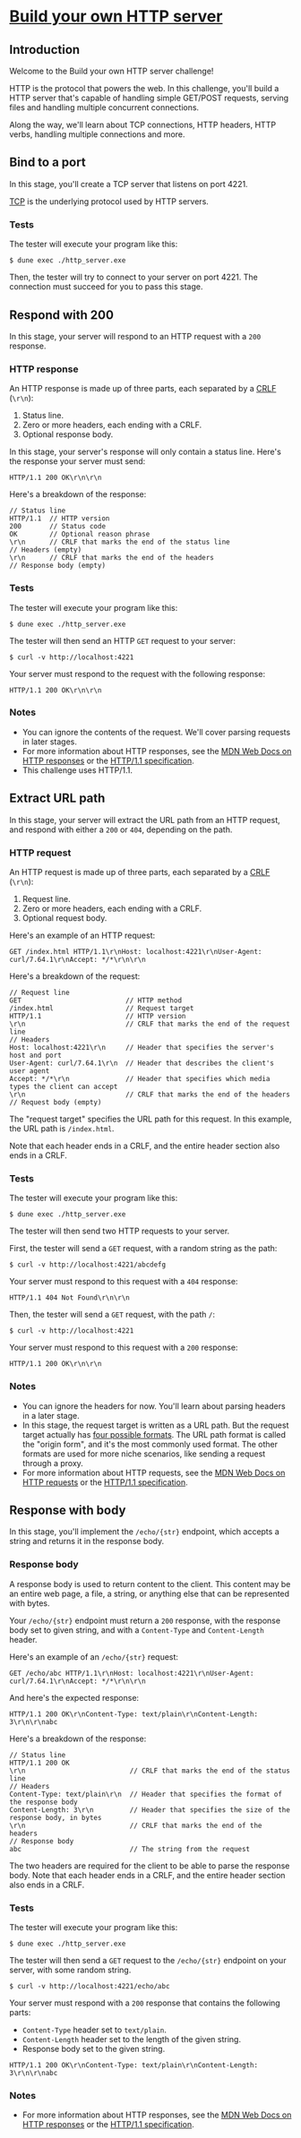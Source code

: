 # [Build your own HTTP server](https://app.codecrafters.io/courses/http-server/introduction)

## Introduction

Welcome to the Build your own HTTP server challenge!

HTTP is the protocol that powers the web.  In this challenge, you'll build a HTTP server that's capable of handling simple GET/POST requests, serving files and handling multiple concurrent connections.

Along the way, we'll learn about TCP connections, HTTP headers, HTTP verbs, handling multiple connections and more.


## Bind to a port

In this stage, you'll create a TCP server that listens on port 4221.

[TCP](https://www.cloudflare.com/en-ca/learning/ddos/glossary/tcp-ip/) is the underlying protocol used by HTTP servers.

### Tests

The tester will execute your program like this:
```
$ dune exec ./http_server.exe
```

Then, the tester will try to connect to your server on port 4221.  The connection must succeed for you to pass this stage.


## Respond with 200

In this stage, your server will respond to an HTTP request with a `200` response.

### HTTP response

An HTTP response is made up of three parts, each separated by a [CRLF](https://developer.mozilla.org/en-US/docs/Glossary/CRLF) (`\r\n`):

1. Status line.
1. Zero or more headers, each ending with a CRLF.
1. Optional response body.

In this stage, your server's response will only contain a status line.  Here's the response your server must send:
```
HTTP/1.1 200 OK\r\n\r\n
```

Here's a breakdown of the response:
```
// Status line
HTTP/1.1  // HTTP version
200       // Status code
OK        // Optional reason phrase
\r\n      // CRLF that marks the end of the status line
// Headers (empty)
\r\n      // CRLF that marks the end of the headers
// Response body (empty)
```

### Tests

The tester will execute your program like this:
```
$ dune exec ./http_server.exe
```

The tester will then send an HTTP `GET` request to your server:
```
$ curl -v http://localhost:4221
```

Your server must respond to the request with the following response:
```
HTTP/1.1 200 OK\r\n\r\n
```

### Notes

- You can ignore the contents of the request.  We'll cover parsing requests in later stages.
- For more information about HTTP responses, see the [MDN Web Docs on HTTP responses](https://developer.mozilla.org/en-US/docs/Web/HTTP/Messages#http_responses) or the [HTTP/1.1 specification](https://datatracker.ietf.org/doc/html/rfc9112#name-message).
- This challenge uses HTTP/1.1.


## Extract URL path

In this stage, your server will extract the URL path from an HTTP request, and respond with either a `200` or `404`, depending on the path.

### HTTP request

An HTTP request is made up of three parts, each separated by a [CRLF](https://developer.mozilla.org/en-US/docs/Glossary/CRLF) (`\r\n`):

1. Request line.
1. Zero or more headers, each ending with a CRLF.
1. Optional request body.

Here's an example of an HTTP request:
```
GET /index.html HTTP/1.1\r\nHost: localhost:4221\r\nUser-Agent: curl/7.64.1\r\nAccept: */*\r\n\r\n
```

Here's a breakdown of the request:
```
// Request line
GET                          // HTTP method
/index.html                  // Request target
HTTP/1.1                     // HTTP version
\r\n                         // CRLF that marks the end of the request line
// Headers
Host: localhost:4221\r\n     // Header that specifies the server's host and port
User-Agent: curl/7.64.1\r\n  // Header that describes the client's user agent
Accept: */*\r\n              // Header that specifies which media types the client can accept
\r\n                         // CRLF that marks the end of the headers
// Request body (empty)
```

The "request target" specifies the URL path for this request.  In this example, the URL path is `/index.html`.

Note that each header ends in a CRLF, and the entire header section also ends in a CRLF.

### Tests

The tester will execute your program like this:
```
$ dune exec ./http_server.exe
```

The tester will then send two HTTP requests to your server.

First, the tester will send a `GET` request, with a random string as the path:
```
$ curl -v http://localhost:4221/abcdefg
```

Your server must respond to this request with a `404` response:
```
HTTP/1.1 404 Not Found\r\n\r\n
```

Then, the tester will send a `GET` request, with the path `/`:
```
$ curl -v http://localhost:4221
```

Your server must respond to this request with a `200` response:
```
HTTP/1.1 200 OK\r\n\r\n
```

### Notes

- You can ignore the headers for now.  You'll learn about parsing headers in a later stage.
- In this stage, the request target is written as a URL path.  But the request target actually has [four possible formats](https://datatracker.ietf.org/doc/html/rfc9112#section-3.2).  The URL path format is called the "origin form", and it's the most commonly used format.  The other formats are used for more niche scenarios, like sending a request through a proxy.
- For more information about HTTP requests, see the [MDN Web Docs on HTTP requests](https://developer.mozilla.org/en-US/docs/Web/HTTP/Messages#http_requests) or the [HTTP/1.1 specification](https://datatracker.ietf.org/doc/html/rfc9112#name-message).


## Response with body

In this stage, you'll implement the `/echo/{str}` endpoint, which accepts a string and returns it in the response body.

### Response body

A response body is used to return content to the client.  This content may be an entire web page, a file, a string, or anything else that can be represented with bytes.

Your `/echo/{str}` endpoint must return a `200` response, with the response body set to given string, and with a `Content-Type` and `Content-Length` header.

Here's an example of an `/echo/{str}` request:
```
GET /echo/abc HTTP/1.1\r\nHost: localhost:4221\r\nUser-Agent: curl/7.64.1\r\nAccept: */*\r\n\r\n
```

And here's the expected response:
```
HTTP/1.1 200 OK\r\nContent-Type: text/plain\r\nContent-Length: 3\r\n\r\nabc
```

Here's a breakdown of the response:
```
// Status line
HTTP/1.1 200 OK
\r\n                          // CRLF that marks the end of the status line
// Headers
Content-Type: text/plain\r\n  // Header that specifies the format of the response body
Content-Length: 3\r\n         // Header that specifies the size of the response body, in bytes
\r\n                          // CRLF that marks the end of the headers
// Response body
abc                           // The string from the request
```

The two headers are required for the client to be able to parse the response body.  Note that each header ends in a CRLF, and the entire header section also ends in a CRLF.

### Tests

The tester will execute your program like this:
```
$ dune exec ./http_server.exe
```

The tester will then send a `GET` request to the `/echo/{str}` endpoint on your server, with some random string.
```
$ curl -v http://localhost:4221/echo/abc
```

Your server must respond with a `200` response that contains the following parts:

- `Content-Type` header set to `text/plain`.
- `Content-Length` header set to the length of the given string.
- Response body set to the given string.

```
HTTP/1.1 200 OK\r\nContent-Type: text/plain\r\nContent-Length: 3\r\n\r\nabc
```

### Notes

- For more information about HTTP responses, see the [MDN Web Docs on HTTP responses](https://developer.mozilla.org/en-US/docs/Web/HTTP/Messages#http_responses) or the [HTTP/1.1 specification](https://datatracker.ietf.org/doc/html/rfc9112#name-message).
